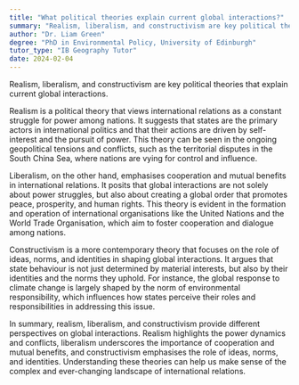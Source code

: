 ```yaml
---
title: "What political theories explain current global interactions?"
summary: "Realism, liberalism, and constructivism are key political theories that explain current global interactions."
author: "Dr. Liam Green"
degree: "PhD in Environmental Policy, University of Edinburgh"
tutor_type: "IB Geography Tutor"
date: 2024-02-04
---
```


Realism, liberalism, and constructivism are key political theories that explain current global interactions.

Realism is a political theory that views international relations as a constant struggle for power among nations. It suggests that states are the primary actors in international politics and that their actions are driven by self-interest and the pursuit of power. This theory can be seen in the ongoing geopolitical tensions and conflicts, such as the territorial disputes in the South China Sea, where nations are vying for control and influence.

Liberalism, on the other hand, emphasises cooperation and mutual benefits in international relations. It posits that global interactions are not solely about power struggles, but also about creating a global order that promotes peace, prosperity, and human rights. This theory is evident in the formation and operation of international organisations like the United Nations and the World Trade Organisation, which aim to foster cooperation and dialogue among nations.

Constructivism is a more contemporary theory that focuses on the role of ideas, norms, and identities in shaping global interactions. It argues that state behaviour is not just determined by material interests, but also by their identities and the norms they uphold. For instance, the global response to climate change is largely shaped by the norm of environmental responsibility, which influences how states perceive their roles and responsibilities in addressing this issue.

In summary, realism, liberalism, and constructivism provide different perspectives on global interactions. Realism highlights the power dynamics and conflicts, liberalism underscores the importance of cooperation and mutual benefits, and constructivism emphasises the role of ideas, norms, and identities. Understanding these theories can help us make sense of the complex and ever-changing landscape of international relations.
    